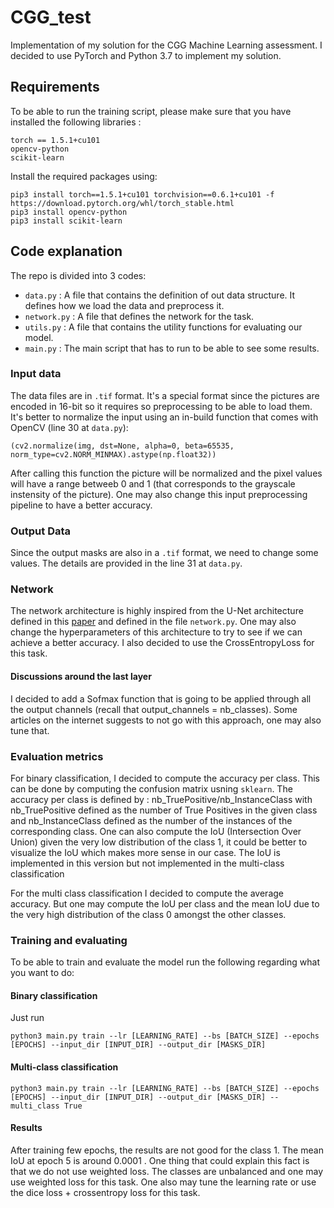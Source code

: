 # CGG_test

Implementation of my solution for the CGG Machine Learning assessment. I decided to use PyTorch and Python 3.7 to implement my solution. 

## Requirements

To be able to run the training script, please make sure that you have installed the following libraries :
```
torch == 1.5.1+cu101
opencv-python
scikit-learn
```
Install the required packages using:
```
pip3 install torch==1.5.1+cu101 torchvision==0.6.1+cu101 -f https://download.pytorch.org/whl/torch_stable.html
pip3 install opencv-python
pip3 install scikit-learn
```

## Code explanation

The repo is divided into 3 codes:
* ```data.py``` : A file that contains the definition of out data structure. It defines how we load the data and preprocess it.
* ```network.py``` : A file that defines the network for the task.
* ```utils.py``` : A file that contains the utility functions for evaluating our model.
* ```main.py``` : The main script that has to run to be able to see some results.

### Input data

The data files are in ```.tif``` format. It's a special format since the pictures are encoded in 16-bit so it requires so preprocessing to be able to load them. It's better to normalize the input using an in-build function that comes with OpenCV (line 30 at ```data.py```):
```{python}
(cv2.normalize(img, dst=None, alpha=0, beta=65535, norm_type=cv2.NORM_MINMAX).astype(np.float32))
```
After calling this function the picture will be normalized and the pixel values will have a range betweeb 0 and 1 (that corresponds to the grayscale instensity of the picture). One may also change this input preprocessing pipeline to have a better accuracy.

### Output Data

Since the output masks are also in a ```.tif``` format, we need to change some values. The details are provided in the line 31 at ```data.py```.

### Network

The network architecture is highly inspired from the U-Net architecture defined in this [paper](https://www.nature.com/articles/s41598-019-53797-9) and defined in the file ```network.py```. One may also change the hyperparameters of this architecture to try to see if we can achieve a better accuracy. I also decided to use the CrossEntropyLoss for this task.

#### Discussions around the last layer

I decided to add a Sofmax function that is going to be applied through all the output channels (recall that output_channels = nb_classes). Some articles on the internet suggests to not go with this approach, one may also tune that.

### Evaluation metrics

For binary classification, I decided to compute the accuracy per class. This can be done by computing the confusion matrix usning ```sklearn```.  The accuracy per class is defined by : nb_TruePositive/nb_InstanceClass with nb_TruePositive defined as the number of True Positives in the given class and nb_InstanceClass defined as the number of the instances of the corresponding class. One can also compute the IoU (Intersection Over Union) given the very low distribution of the class 1, it could be better to visualize the IoU which makes more sense in our case. The IoU is implemented in this version but not implemented in the multi-class classification

For the multi class classification I decided to compute the average accuracy. But one may compute the IoU per class and the mean IoU due to the very high distribution of the class 0 amongst the other classes. 

### Training and evaluating

To be able to train and evaluate the model run the following regarding what you want to do:

#### Binary classification

Just run 
```
python3 main.py train --lr [LEARNING_RATE] --bs [BATCH_SIZE] --epochs [EPOCHS] --input_dir [INPUT_DIR] --output_dir [MASKS_DIR]
```

#### Multi-class classification
```
python3 main.py train --lr [LEARNING_RATE] --bs [BATCH_SIZE] --epochs [EPOCHS] --input_dir [INPUT_DIR] --output_dir [MASKS_DIR] --multi_class True
```
#### Results

After training few epochs, the results are not good for the class 1. The mean IoU at epoch 5 is around 0.0001 . One thing that could explain this fact is that we do not use weighted loss. The classes are unbalanced and one may use weighted loss for this task. One also may tune the learning rate or use the dice loss + crossentropy loss for this task.
